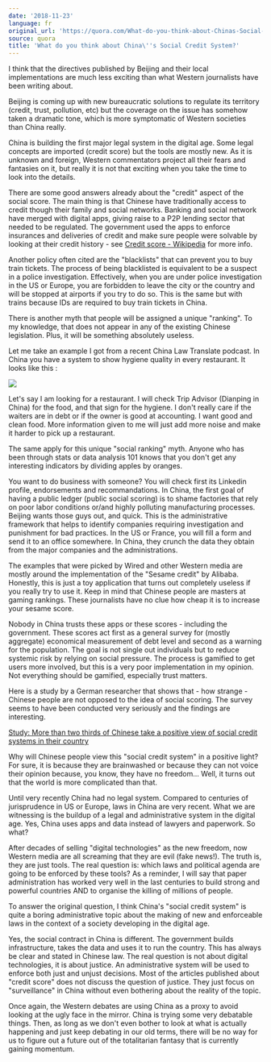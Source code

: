 ```yaml
---
date: '2018-11-23'
language: fr
original_url: 'https://quora.com/What-do-you-think-about-Chinas-Social-Credit-System/answer/Clément-Renaud'
source: quora
title: 'What do you think about China\''s Social Credit System?'
---
```


I think that the directives published by Beijing and their local
implementations are much less exciting than what Western journalists
have been writing about.

Beijing is coming up with new bureaucratic solutions to regulate its
territory (credit, trust, pollution, etc) but the coverage on the issue
has somehow taken a dramatic tone, which is more symptomatic of Western
societies than China really.

China is building the first major legal system in the digital age. Some
legal concepts are imported (credit score) but the tools are mostly new.
As it is unknown and foreign, Western commentators project all their
fears and fantasies on it, but really it is not that exciting when you
take the time to look into the details.

There are some good answers already about the "credit" aspect of the
social score. The main thing is that Chinese have traditionally access
to credit though their family and social networks. Banking and social
network have merged with digital apps, giving raise to a P2P lending
sector that needed to be regulated. The government used the apps to
enforce insurances and deliveries of credit and make sure people were
solvable by looking at their credit history - see [Credit score -
Wikipedia](https://en.wikipedia.org/wiki/Credit_score) for more info.

Another policy often cited are the "blacklists" that can prevent you to
buy train tickets. The process of being blacklisted is equivalent to be
a suspect in a police investigation. Effectively, when you are under
police investigation in the US or Europe, you are forbidden to leave the
city or the country and will be stopped at airports if you try to do so.
This is the same but with trains because IDs are required to buy train
tickets in China.

There is another myth that people will be assigned a unique "ranking".
To my knowledge, that does not appear in any of the existing Chinese
legislation. Plus, it will be something absolutely useless.

Let me take an example I got from a recent China Law Translate podcast.
In China you have a system to show hygiene quality in every restaurant.
It looks like this :

![](main-qimg-c140f84c281213b4fa770a32091c692c.png)

Let's say I am looking for a restaurant. I will check Trip Advisor
(Dianping in China) for the food, and that sign for the hygiene. I don't
really care if the waiters are in debt or if the owner is good at
accounting. I want good and clean food. More information given to me
will just add more noise and make it harder to pick up a restaurant.

The same apply for this unique "social ranking" myth. Anyone who has
been through stats or data analysis 101 knows that you don't get any
interesting indicators by dividing apples by oranges.

You want to do business with someone? You will check first its Linkedin
profile, endorsements and recommandations. In China, the first goal of
having a public ledger (public social scoring) is to shame factories
that rely on poor labor conditions or/and highly polluting manufacturing
processes. Beijing wants those guys out, and quick. This is the
administrative framework that helps to identify companies requiring
investigation and punishment for bad practices. In the US or France, you
will fill a form and send it to an office somewhere. In China, they
crunch the data they obtain from the major companies and the
administrations.

The examples that were picked by Wired and other Western media are
mostly around the implementation of the "Sesame credit" by Alibaba.
Honestly, this is just a toy application that turns out completely
useless if you really try to use it. Keep in mind that Chinese people
are masters at gaming rankings. These journalists have no clue how cheap
it is to increase your sesame score.

Nobody in China trusts these apps or these scores - including the
government. These scores act first as a general survey for (mostly
aggregate) economical measurement of debt level and second as a warning
for the population. The goal is not single out individuals but to reduce
systemic risk by relying on social pressure. The process is gamified to
get users more involved, but this is a very poor implementation in my
opinion. Not everything should be gamified, especially trust matters.

Here is a study by a German researcher that shows that - how strange -
Chinese people are not opposed to the idea of social scoring. The survey
seems to have been conducted very seriously and the findings are
interesting.

[Study: More than two thirds of Chinese take a positive view of social
credit systems in their
country](https://www.geschkult.fu-berlin.de/e/oas/sinologie/institut/news/Study_-More-than-two-thirds-of-Chinese-take-a-positive-view-of-social-credit-systems-in-their-country.html)

Why will Chinese people view this "social credit system" in a positive
light? For sure, it is because they are brainwashed or because they can
not voice their opinion because, you know, they have no freedom\...
Well, it turns out that the world is more complicated than that.

Until very recently China had no legal system. Compared to centuries of
jurisprudence in US or Europe, laws in China are very recent. What we
are witnessing is the buildup of a legal and administrative system in
the digital age. Yes, China uses apps and data instead of lawyers and
paperwork. So what?

After decades of selling "digital technologies" as the new freedom, now
Western media are all screaming that they are evil (fake news!). The
truth is, they are just tools. The real question is: which laws and
political agenda are going to be enforced by these tools? As a reminder,
I will say that paper administration has worked very well in the last
centuries to build strong and powerful countries AND to organise the
killing of millions of people.

To answer the original question, I think China's "social credit system"
is quite a boring administrative topic about the making of new and
enforceable laws in the context of a society developing in the digital
age.

Yes, the social contract in China is different. The government builds
infrastructure, takes the data and uses it to run the country. This has
always be clear and stated in Chinese law. The real question is not
about digital technologies, it is about justice. An administrative
system will be used to enforce both just and unjust decisions. Most of
the articles published about "credit score" does not discuss the
question of justice. They just focus on "surveillance" in China without
even bothering about the reality of the topic.

Once again, the Western debates are using China as a proxy to avoid
looking at the ugly face in the mirror. China is trying some very
debatable things. Then, as long as we don't even bother to look at what
is actually happening and just keep debating in our old terms, there
will be no way for us to figure out a future out of the totalitarian
fantasy that is currently gaining momentum.
